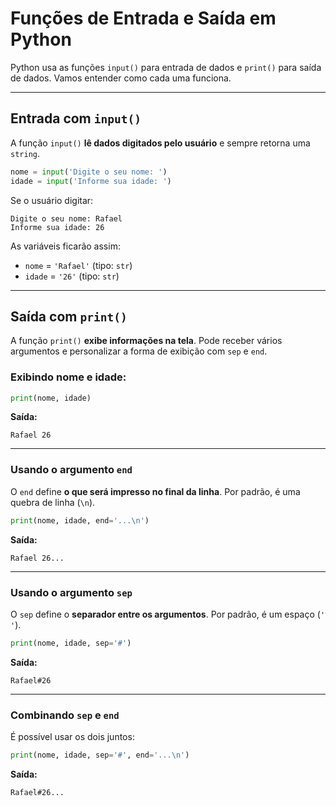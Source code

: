 # Funções de Entrada e Saída em Python

Python usa as funções `input()` para entrada de dados e `print()` para saída de dados. Vamos entender como cada uma funciona.

---

## Entrada com `input()`

A função `input()` **lê dados digitados pelo usuário** e sempre retorna uma `string`.

```python
nome = input('Digite o seu nome: ')
idade = input('Informe sua idade: ')
```

Se o usuário digitar:

```
Digite o seu nome: Rafael
Informe sua idade: 26
```

As variáveis ficarão assim:

* `nome` = `'Rafael'` (tipo: `str`)
* `idade` = `'26'` (tipo: `str`)

---

## Saída com `print()`

A função `print()` **exibe informações na tela**. Pode receber vários argumentos e personalizar a forma de exibição com `sep` e `end`.

### Exibindo nome e idade:

```python
print(nome, idade)
```

**Saída:**

```
Rafael 26
```

---

### Usando o argumento `end`

O `end` define **o que será impresso no final da linha**. Por padrão, é uma quebra de linha (`\n`).

```python
print(nome, idade, end='...\n')
```

**Saída:**

```
Rafael 26...
```

---

### Usando o argumento `sep`

O `sep` define o **separador entre os argumentos**. Por padrão, é um espaço (`' '`).

```python
print(nome, idade, sep='#')
```

**Saída:**

```
Rafael#26
```

---

### Combinando `sep` e `end`

É possível usar os dois juntos:

```python
print(nome, idade, sep='#', end='...\n')
```

**Saída:**

```
Rafael#26...
```

